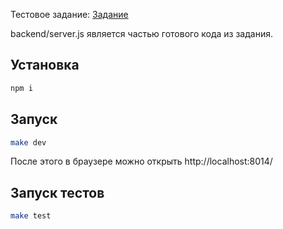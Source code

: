 Тестовое задание:
[Задание](https://github.com/GPB-COS/test-work-react/tree/master/test%202)

backend/server.js является частью готового кода из задания.

## Установка

```sh
npm i
```

## Запуск

```sh
make dev
```
После этого в браузере можно открыть http://localhost:8014/

## Запуск тестов

```sh
make test
```
